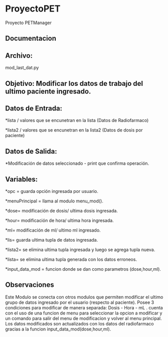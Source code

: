 # ProyectoPET
Proyecto PETManager

## **Documentacion**
## **Archivo:**
mod_last_dat.py
## **Objetivo**: Modificar los datos de trabajo del ultimo paciente ingresado.
## **Datos de Entrada:**
*lista / valores que se encunetran en la lista (Datos de Radiofarmaco)

*lista2 / valores que se encunetran en la lista2 (Datos de dosis por paciente)

## **Datos de Salida:**
*Modificación de datos seleccionado - print que confirma operación.

## **Variables:**

*opc = guarda opción ingresada por usuario.

*menuPrincipal = llama al modulo menu_mod().

*dose= modificación de dosis/ ultima dosis ingresada.

*hour= modificación de hora/ ultima hora ingresada.

*ml= modificación de ml/ ultimo ml ingresado.

*lis= guarda ultima tupla de datos ingresada.

*lista2= se elimina ultima tupla ingresada y luego se agrega tupla nueva.

*lista= se elimina ultima tupla generada con los datos erroneos.

*input_data_mod = funcion donde se dan como parametros (dose,hour,ml).


## **Observaciones**
Este Modulo se conecta con otros modulos que permiten modificar el ultimo grupo de datos ingresado por el usuario (respecto al paciente). Posee 3 condiciones para modificar de manera separada: Dosis - Hora - mL . cuenta con el uso de una funcion de menu para seleccionar la opcion a modificar y un comando para salir del menu de modificacion y volver al menu principal.
Los datos modificados son actualizados con los datos del radiofarmaco gracias a la funcion input_data_mod(dose,hour,ml).

